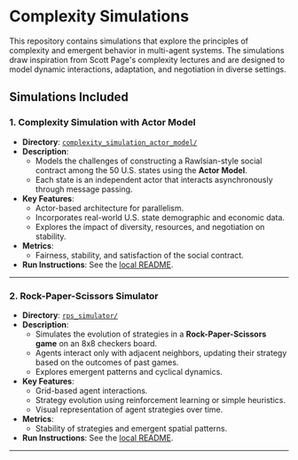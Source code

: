 # Complexity Simulations

This repository contains simulations that explore the principles of complexity and emergent behavior in multi-agent systems. The simulations draw inspiration from Scott Page's complexity lectures and are designed to model dynamic interactions, adaptation, and negotiation in diverse settings.

## Simulations Included

### 1. **Complexity Simulation with Actor Model**
   - **Directory**: [`complexity_simulation_actor_model/`](complexity_simulation_actor_model)
   - **Description**: 
     - Models the challenges of constructing a Rawlsian-style social contract among the 50 U.S. states using the **Actor Model**.
     - Each state is an independent actor that interacts asynchronously through message passing.
   - **Key Features**:
     - Actor-based architecture for parallelism.
     - Incorporates real-world U.S. state demographic and economic data.
     - Explores the impact of diversity, resources, and negotiation on stability.
   - **Metrics**:
     - Fairness, stability, and satisfaction of the social contract.
   - **Run Instructions**:
     See the [local README](complexity_simulation_actor_model/README.md).

---

### 2. **Rock-Paper-Scissors Simulator**
   - **Directory**: [`rps_simulator/`](rps_simulator)
   - **Description**:
     - Simulates the evolution of strategies in a **Rock-Paper-Scissors game** on an 8x8 checkers board.
     - Agents interact only with adjacent neighbors, updating their strategy based on the outcomes of past games.
     - Explores emergent patterns and cyclical dynamics.
   - **Key Features**:
     - Grid-based agent interactions.
     - Strategy evolution using reinforcement learning or simple heuristics.
     - Visual representation of agent strategies over time.
   - **Metrics**:
     - Stability of strategies and emergent spatial patterns.
   - **Run Instructions**:
     See the [local README](rps_simulator/README.md).

---

